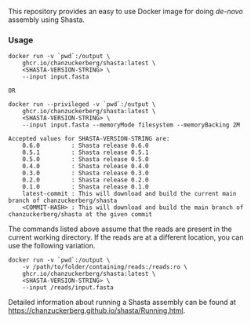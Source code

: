 This repository provides an easy to use Docker image for doing _de-novo_ assembly using Shasta.
### Usage
```
docker run -v `pwd`:/output \
    ghcr.io/chanzuckerberg/shasta:latest \
    <SHASTA-VERSION-STRING> \
    --input input.fasta

OR

docker run --privileged -v `pwd`:/output \
    ghcr.io/chanzuckerberg/shasta:latest \
    <SHASTA-VERSION-STRING> \
    --input input.fasta --memoryMode filesystem --memoryBacking 2M

Accepted values for SHASTA-VERSION-STRING are:
    0.6.0         : Shasta release 0.6.0
    0.5.1         : Shasta release 0.5.1
    0.5.0         : Shasta release 0.5.0
    0.4.0         : Shasta release 0.4.0
    0.3.0         : Shasta release 0.3.0
    0.2.0         : Shasta release 0.2.0
    0.1.0         : Shasta release 0.1.0
    latest-commit : This will download and build the current main branch of chanzuckerberg/shasta
    <COMMIT-HASH> : This will download and build the main branch of chanzuckerberg/shasta at the given commit
```
The commands listed above assume that the reads are present in the current working directory. If the reads are at a different location, you can use the following variation.

```
docker run -v `pwd`:/output \
    -v /path/to/folder/containing/reads:/reads:ro \
    ghcr.io/chanzuckerberg/shasta:latest \
    <SHASTA-VERSION-STRING> \
    --input /reads/input.fasta
```

Detailed information about running a Shasta assembly can be found at https://chanzuckerberg.github.io/shasta/Running.html. 
